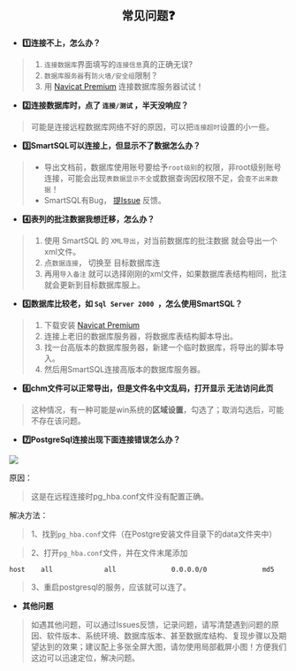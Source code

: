 
<div align="center">
<h2>常见问题❓</h2>
</div>

- **1️⃣连接不上，怎么办？**
	
>	1. `连接数据库`界面填写的`连接信息`真的正确无误?
>	2. `数据库服务器`有`防火墙/安全组`限制？
>	3. 用 [Navicat Premium](https://gitee.com/dotnetchina/DBCHM/attach_files) 连接数据库服务器试试！
	
- **2️⃣连接数据库时，点了 `连接/测试` ，半天没响应？**
	
>	可能是连接远程数据库网络不好的原因，可以把`连接超时`设置的小一些。
	
- **3️⃣SmartSQL可以连接上，但显示不了数据怎么办？**
>	- 导出文档前，数据库使用账号要给予`root级别`的权限，非root级别账号连接，可能会出现`表数据显示不全`或数据查询因权限不足，会`查不出来数据`！
>	- SmartSQL有Bug， [提Issue](https://gitee.com/dotnetchina/SmartSQL/issues/new) 反馈。
	
- **4️⃣表列的批注数据我想迁移，怎么办？**
>	1. 使用 SmartSQL 的 `XML导出`，对当前数据库的批注数据 就会导出一个xml文件。
>	2. 点`数据连接`， 切换至 目标数据库连
>	3. 再用`导入备注` 就可以选择刚刚的xml文件，如果数据库表结构相同，批注就会更新到目标数据库服上。
	
- **5️⃣数据库比较老，如  `Sql Server 2000 `，怎么使用SmartSQL？**
>	1. 下载安装 [Navicat Premium](https://gitee.com/dotnetchina/SmartSQL/attach_files)
>	2. 连接上老旧的数据库服务器，将数据库表结构脚本导出。
>	3. 找一台高版本的数据库服务器，新建一个临时数据库，将导出的脚本导入。
>	4. 然后用SmartSQL连接高版本的数据库服务器。
	
- **6️⃣chm文件可以正常导出，但是文件名中文乱码，打开显示 无法访问此页**
	
> 	这种情况，有一种可能是win系统的**区域设置**，勾选了；取消勾选后，可能不存在该问题。

- **7️⃣PostgreSql连接出现下面连接错误怎么办？**

![](https://gitee.com/izhaofu/SmartSQL/raw/master/Img/question/question_postgresql_connect.png)

原因：

> 这是在远程连接时pg_hba.conf文件没有配置正确。

解决方法：

>   1、找到`pg_hba.conf`文件（在Postgre安装文件目录下的data文件夹中）

>   2、打开`pg_hba.conf`文件，并在文件末尾添加

```
host    all             all              0.0.0.0/0              md5
```

> 3、重启postgresql的服务，应该就可以连了。

	
- **其他问题**
	
>	如遇其他问题，可以通过Issues反馈，记录问题，请写清楚遇到问题的原因、软件版本、系统环境、数据库版本、甚至数据库结构、复现步骤以及期望达到的效果；建议配上多张全屏大图，请勿使用局部截屏小图！方便我们这边可以迅速定位，解决问题。